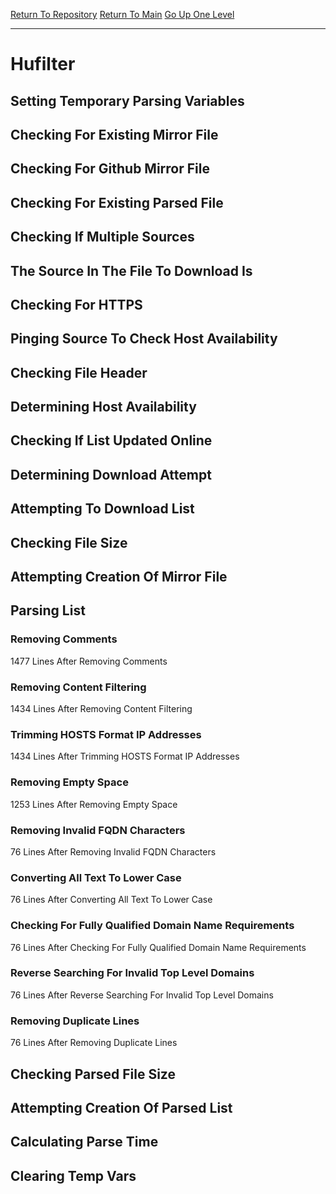 [Return To Repository](https://github.com/deathbybandaid/piholeparser/)
[Return To Main](https://github.com/deathbybandaid/piholeparser/blob/master/RecentRunLogs/Mainlog.md)
[Go Up One Level](https://github.com/deathbybandaid/piholeparser/blob/master/RecentRunLogs/TopLevelScripts/30-Processing-Blacklists.md)
____________________________________
# Hufilter
## Setting Temporary Parsing Variables
## Checking For Existing Mirror File
## Checking For Github Mirror File
## Checking For Existing Parsed File
## Checking If Multiple Sources
## The Source In The File To Download Is
## Checking For HTTPS
## Pinging Source To Check Host Availability
## Checking File Header
## Determining Host Availability
## Checking If List Updated Online
## Determining Download Attempt
## Attempting To Download List
## Checking File Size
## Attempting Creation Of Mirror File
## Parsing List
### Removing Comments
1477 Lines After Removing Comments
### Removing Content Filtering
1434 Lines After Removing Content Filtering
### Trimming HOSTS Format IP Addresses
1434 Lines After Trimming HOSTS Format IP Addresses
### Removing Empty Space
1253 Lines After Removing Empty Space
### Removing Invalid FQDN Characters
76 Lines After Removing Invalid FQDN Characters
### Converting All Text To Lower Case
76 Lines After Converting All Text To Lower Case
### Checking For Fully Qualified Domain Name Requirements
76 Lines After Checking For Fully Qualified Domain Name Requirements
### Reverse Searching For Invalid Top Level Domains
76 Lines After Reverse Searching For Invalid Top Level Domains
### Removing Duplicate Lines
76 Lines After Removing Duplicate Lines
## Checking Parsed File Size
## Attempting Creation Of Parsed List
## Calculating Parse Time
## Clearing Temp Vars
